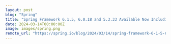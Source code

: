 ```yaml
---
layout: post
blog: "Spring"
title: "Spring Framework 6.1.5, 6.0.18 and 5.3.33 Available Now Including Fixes for CVE-2024-22259"
date: 2024-03-14T00:00:00Z
image: images/spring.png
remote_url: "https://spring.io/blog/2024/03/14/spring-framework-6-1-5-6-0-18-and-5-3-33-available-now-including-fixes-for"
---
```

